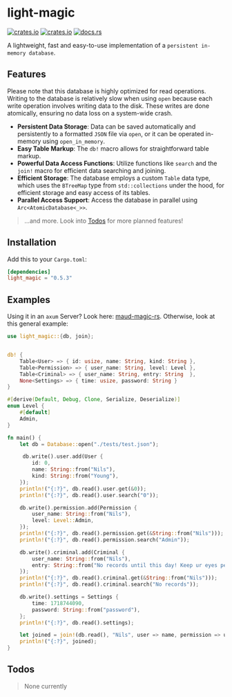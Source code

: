 # light-magic

[![crates.io](https://img.shields.io/crates/v/light-magic.svg)](https://crates.io/crates/light-magic)
[![crates.io](https://img.shields.io/crates/d/light-magic.svg)](https://crates.io/crates/light-magic)
[![docs.rs](https://docs.rs/light-magic/badge.svg)](https://docs.rs/light-magic)

A lightweight, fast and easy-to-use implementation of a `persistent in-memory database`.

## Features

Please note that this database is highly optimized for read operations. Writing to the database is relatively slow when using `open` because each write operation involves writing data to the disk. These writes are done atomically, ensuring no data loss on a system-wide crash.

- **Persistent Data Storage**: Data can be saved automatically and persistently to a formatted `JSON` file via `open`, or it can be operated in-memory using `open_in_memory`.
- **Easy Table Markup**: The `db!` macro allows for straightforward table markup.
- **Powerful Data Access Functions**: Utilize functions like `search` and the `join!` macro for efficient data searching and joining.
- **Efficient Storage**: The database employs a custom `Table` data type, which uses the `BTreeMap` type from `std::collections` under the hood, for efficient storage and easy access of its tables.
- **Parallel Access Support**: Access the database in parallel using `Arc<AtomicDatabase<_>>`.

> ...and more. Look into [Todos](#todos) for more planned features!

## Installation

Add this to your `Cargo.toml`:

```toml
[dependencies]
light_magic = "0.5.3"
```

## Examples

Using it in an `axum` Server? Look here: [maud-magic-rs](https://github.com/nwrenger/maud-magic-rs). Otherwise, look at this general example:

```rust
use light_magic::{db, join};


db! {
    Table<User> => { id: usize, name: String, kind: String },
    Table<Permission> => { user_name: String, level: Level },
    Table<Criminal> => { user_name: String, entry: String  },
    None<Settings> => { time: usize, password: String }
}

#[derive(Default, Debug, Clone, Serialize, Deserialize)]
enum Level {
    #[default]
    Admin,
}

fn main() {
    let db = Database::open("./tests/test.json");

     db.write().user.add(User {
        id: 0,
        name: String::from("Nils"),
        kind: String::from("Young"),
    });
    println!("{:?}", db.read().user.get(&0));
    println!("{:?}", db.read().user.search("0"));

    db.write().permission.add(Permission {
        user_name: String::from("Nils"),
        level: Level::Admin,
    });
    println!("{:?}", db.read().permission.get(&String::from("Nils")));
    println!("{:?}", db.read().permission.search("Admin"));

    db.write().criminal.add(Criminal {
        user_name: String::from("Nils"),
        entry: String::from("No records until this day! Keep ur eyes pealed!"),
    });
    println!("{:?}", db.read().criminal.get(&String::from("Nils")));
    println!("{:?}", db.read().criminal.search("No records"));

    db.write().settings = Settings {
        time: 1718744090,
        password: String::from("password"),
    };
    println!("{:?}", db.read().settings);

    let joined = join!(db.read(), "Nils", user => name, permission => user_name, criminal => user_name);
    println!("{:?}", joined);
}
```

## Todos

> None currently
